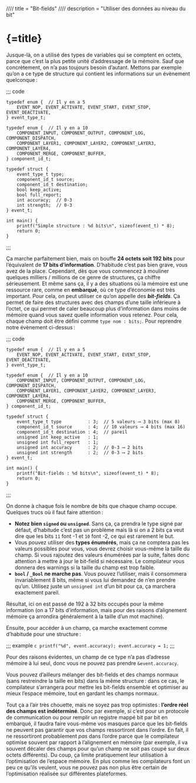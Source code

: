 //// title = "Bit-fields"
//// description = "Utiliser des données au niveau du bit"

# {=title}

Jusque-là, on a utilisé des types de variables qui se comptent en octets, parce que c’est la plus petite unité d’addressage de la mémoire. Sauf que concrètement, on n’a pas toujours besoin d’autant. Mettons par exemple qu’on a ce type de structure qui contient les informations sur un évènement quelconque :

;;; code
```c/result/linenos; includes=["stdbool.h", "stdio.h"]
typedef enum {  // Il y en a 5
	EVENT_NOP, EVENT_ACTIVATE, EVENT_START, EVENT_STOP, EVENT_DEACTIVATE,
} event_type_t;

typedef enum {  // Il y en a 10
	COMPONENT_INPUT, COMPONENT_OUTPUT, COMPONENT_LOG, COMPONENT_DISPATCH,
	COMPONENT_LAYER1, COMPONENT_LAYER2, COMPONENT_LAYER3, COMPONENT_LAYER4,
	COMPONENT_MERGE, COMPONENT_BUFFER,
} component_id_t;

typedef struct {
	event_type_t type;
	component_id_t source;
	component_id_t destination;
	bool keep_active;
	bool full_report;
	int accuracy;  // 0-3
	int strength;  // 0-3
} event_t;

int main() {
	printf("Simple structure : %d bits\n", sizeof(event_t) * 8);
	return 0;
}
```
;;;

Ça marche parfaitement bien, mais on bouffe **24 octets soit 192 bits** pour l’équivalent de **17 bits d’information**. D’habitude c’est pas bien grave, vous avez de la place. Cependant, dès que vous commencez à mouliner quelques milliers / millions de ce genre de structures, ça chiffre sérieusement. Et même sans ça, il y a des situations où la mémoire est une ressource rare, comme en **embarqué**, où ce type d’économie est très important. Pour cela, on peut utiliser ce qu’on appelle des ***bit-fields***. Ça permet de faire des structures avec des champs d’une taille inférieure à l’octet, ce qui permet de caler beaucoup plus d’information dans moins de mémoire quand vous savez quelle information vous retenez. Pour cela, chaque champ doit être défini comme `type nom : bits;`. Pour reprendre notre évènement ci-dessus :

;;; code
```c/result/linenos; includes=["stdbool.h", "stdio.h"]
typedef enum {  // Il y en a 5
	EVENT_NOP, EVENT_ACTIVATE, EVENT_START, EVENT_STOP, EVENT_DEACTIVATE,
} event_type_t;

typedef enum {  // Il y en a 10
	COMPONENT_INPUT, COMPONENT_OUTPUT, COMPONENT_LOG, COMPONENT_DISPATCH,
	COMPONENT_LAYER1, COMPONENT_LAYER2, COMPONENT_LAYER3, COMPONENT_LAYER4,
	COMPONENT_MERGE, COMPONENT_BUFFER,
} component_id_t;

typedef struct {
	event_type_t type          : 3;  // 5 valeurs ⟶ 3 bits (max 8)
	component_id_t source      : 4;  // 10 valeurs ⟶ 4 bits (max 16)
	component_id_t destination : 4;  // pareil
	unsigned int keep_active   : 1;
	unsigned int full_report   : 1;
	unsigned int accuracy      : 2;  // 0-3 ⟶ 2 bits
	unsigned int strength      : 2;  // 0-3 ⟶ 2 bits
} event_t;

int main() {
    printf("Bit-fields : %d bits\n", sizeof(event_t) * 8);
    return 0;
}
```
;;;

On donne à chaque fois le nombre de bits que chaque champ occupe. Quelques trucs où il faut faire attention :

- **Notez bien `signed` ou `unsigned`**. Sans ça, ça prendra le type signé par défaut, d’habitude c’est pas un problème mais là si on a 2 bits ça veut dire que les bits `11` font -1 et `10` font -2, ce qui est rarement le but.
- Vous pouvez utiliser des **types énumérés**, mais ça ne comptera pas les valeurs possibles pour vous, vous devrez choisir vous-même la taille du champ. Si vous rajoutez des valeurs énumérées par la suite, faites donc attention à mettre à jour le bit-field si nécessaire. Le compilateur vous donnera des warnings si la taille du champ est trop faible.
- **`bool` / `_Bool` ne marche pas**. Vous pouvez l’utiliser, mais il consommera invariablement 8 bits, même si vous lui demandez de n’en prendre qu’un. Utilisez juste un `unsigned int` d’un bit pour ça, ça marchera exactement pareil.

Résultat, ici on est passé de 192 à 32 bits occupés pour la même information (on a 17 bits d’information, mais pour des raisons d’alignement mémoire ça arrondira généralement à la taille d’un mot machine).

Ensuite, pour accéder à un champ, ça marche exactement comme d’habitude pour une structure :

;;; example ```c
printf("%d", event.accuracy);
event.accuracy = 1;```
;;;

Pour des raisons évidentes, un champ de ce type n’a pas d’adresse mémoire à lui seul, donc vous ne pouvez pas prendre `&event.accuracy`.

Vous pouvez d’ailleurs mélanger des bit-fields et des champs normaux (sans restreindre la taille en bits) dans la même structure : dans ce cas, le compilateur s’arrangera pour mettre les bit-fields ensemble et optimiser au mieux l’espace mémoire, tout en gardant les champs normaux.

Tout ça a l’air très chouette, mais ne soyez pas trop optimistes : **l’ordre réel des champs est indéterminé**. Donc par exemple, si c’est pour un protocole de communication ou pour remplir un registre mappé bit par bit en embarqué, il faudra faire vous-même vos masques parce que les bit-fields ne peuvent pas garantir que vos champs ressortiront dans l’ordre. En fait, il ne ressortiront probablement *pas* dans l’ordre parce que le compilateur optimise souvent par rapport à l’alignement en mémoire (par exemple, il va souvent décaler des champs pour qu’un champ ne soit pas coupé sur deux octets différents). Du coup, ça limite pratiquement leur utilisation à l’optimisation de l’espace mémoire. En plus comme les compilateurs font un peu ce qu’ils veulent, vous ne pouvez pas non plus être certain de l’optimisation réalisée sur différentes plateformes.
